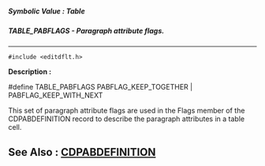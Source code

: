 ##### Symbolic Value : Table
##### TABLE_PABFLAGS - Paragraph attribute flags.
---
```
#include <editdflt.h>
```
**Description :**

#define TABLE_PABFLAGS  PABFLAG_KEEP_TOGETHER | PABFLAG_KEEP_WITH_NEXT

This set of paragraph attribute flags are used in the Flags member of the 
CDPABDEFINITION record to describe the paragraph attributes in a table cell.

**See Also :**
[CDPABDEFINITION](/reference/Data/CDPABDEFINITION)
---
